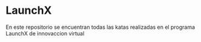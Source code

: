 # LaunchX
En este repositorio se encuentran todas las katas realizadas en el programa LaunchX de innovaccion virtual
